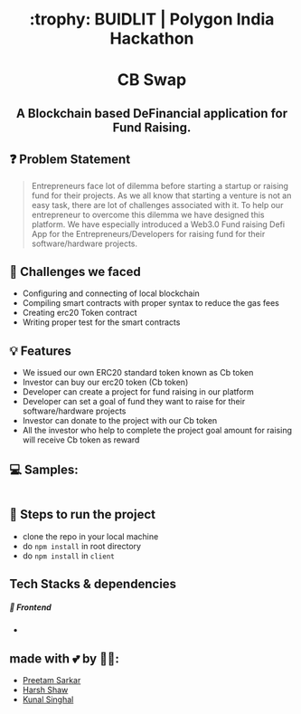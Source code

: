 <h1 align="center" id="BUIDLIT-Hackathon"> :trophy: BUIDLIT | Polygon India Hackathon</h1>

<!-- # CB Swap -->
<h1 align="center" id="CB-Swap"> CB Swap</h1>

<h2 align="center"> A Blockchain based DeFinancial application for Fund Raising. </h2>

<!-- ## 🔗 Links -->
<!-- - [Video Explanation]() -->
<!-- - [PPT]() -->


## ❓ Problem Statement
> Entrepreneurs face lot of dilemma before starting a startup or raising fund for their projects. As we all know that starting a venture is not an easy task, there are lot of challenges associated with it. To help our entrepreneur to overcome this dilemma we have designed this platform. We have especially introduced a Web3.0 Fund raising Defi App for the Entrepreneurs/Developers for raising fund for their software/hardware projects.

## 🤔 Challenges we faced
- Configuring and connecting of local blockchain
- Compiling smart contracts with proper syntax to reduce the gas fees
- Creating erc20 Token contract
- Writing proper test for the smart contracts

## 💡 Features
- We issued our own ERC20 standard token known as Cb token
- Investor can buy our erc20 token (Cb token)
- Developer can create a project for fund raising in our platform
- Developer can set a goal of fund they want to raise for their software/hardware projects
- Investor can donate to the project with our Cb token
- All the investor who help to complete the project goal amount for raising will receive Cb token as reward 


## 💻 Samples:
<img src="">


## 👣 Steps to run the project 
- clone the repo in your local machine
- do ```npm install``` in root directory
- do ```npm install``` in ```client```


## Tech Stacks & dependencies

##### 🌟 Frontend
- 

## made with 💕 by 👨‍💻: 
- [Preetam Sarkar](https://github.com/Leoravoe)
- [Harsh Shaw](https://github.com/harshshaw)
- [Kunal Singhal](https://github.com/Kunal-2001)
